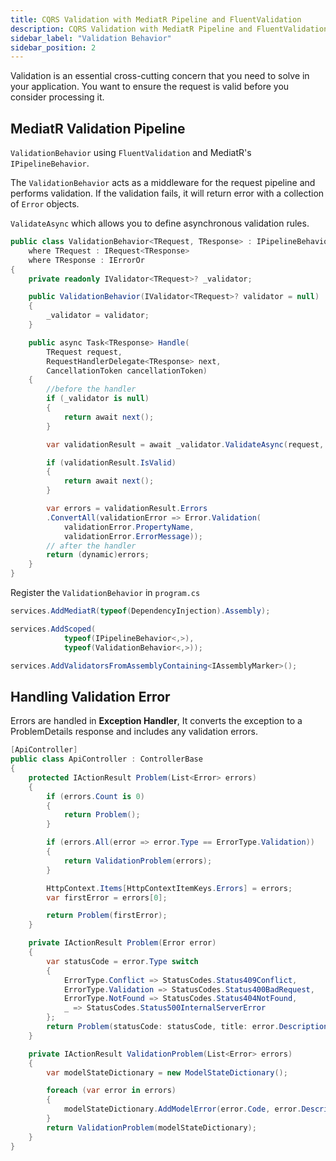 ```yaml
---
title: CQRS Validation with MediatR Pipeline and FluentValidation
description: CQRS Validation with MediatR Pipeline and FluentValidation in .Net
sidebar_label: "Validation Behavior"
sidebar_position: 2
---
```


Validation is an essential cross-cutting concern that you need to solve in your application. You want to ensure the request is valid before you consider processing it.

## MediatR Validation Pipeline

`ValidationBehavior` using `FluentValidation` and MediatR's `IPipelineBehavior`.

The `ValidationBehavior` acts as a middleware for the request pipeline and performs validation. If the validation fails, it will return error with a collection of `Error` objects.

`ValidateAsync` which allows you to define asynchronous validation rules.

```csharp
public class ValidationBehavior<TRequest, TResponse> : IPipelineBehavior<TRequest, TResponse>
    where TRequest : IRequest<TResponse>
    where TResponse : IErrorOr
{
    private readonly IValidator<TRequest>? _validator;

    public ValidationBehavior(IValidator<TRequest>? validator = null)
    {
        _validator = validator;
    }

    public async Task<TResponse> Handle(
        TRequest request,
        RequestHandlerDelegate<TResponse> next,
        CancellationToken cancellationToken)
    {
        //before the handler
        if (_validator is null)
        {
            return await next();
        }

        var validationResult = await _validator.ValidateAsync(request, cancellationToken);

        if (validationResult.IsValid)
        {
            return await next();
        }

        var errors = validationResult.Errors
        .ConvertAll(validationError => Error.Validation(
            validationError.PropertyName,
            validationError.ErrorMessage));
        // after the handler
        return (dynamic)errors;
    }
}
```

Register the `ValidationBehavior` in `program.cs`

```csharp
services.AddMediatR(typeof(DependencyInjection).Assembly);

services.AddScoped(
            typeof(IPipelineBehavior<,>),
            typeof(ValidationBehavior<,>));

services.AddValidatorsFromAssemblyContaining<IAssemblyMarker>();

```

## Handling Validation Error

Errors are handled in **Exception Handler**, It converts the exception to a ProblemDetails response and includes any validation errors.

```csharp
[ApiController]
public class ApiController : ControllerBase
{
    protected IActionResult Problem(List<Error> errors)
    {
        if (errors.Count is 0)
        {
            return Problem();
        }

        if (errors.All(error => error.Type == ErrorType.Validation))
        {
            return ValidationProblem(errors);
        }

        HttpContext.Items[HttpContextItemKeys.Errors] = errors;
        var firstError = errors[0];

        return Problem(firstError);
    }

    private IActionResult Problem(Error error)
    {
        var statusCode = error.Type switch
        {
            ErrorType.Conflict => StatusCodes.Status409Conflict,
            ErrorType.Validation => StatusCodes.Status400BadRequest,
            ErrorType.NotFound => StatusCodes.Status404NotFound,
            _ => StatusCodes.Status500InternalServerError
        };
        return Problem(statusCode: statusCode, title: error.Description);
    }

    private IActionResult ValidationProblem(List<Error> errors)
    {
        var modelStateDictionary = new ModelStateDictionary();

        foreach (var error in errors)
        {
            modelStateDictionary.AddModelError(error.Code, error.Description);
        }
        return ValidationProblem(modelStateDictionary);
    }
}
```
